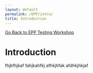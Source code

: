 ```yaml
---
layout: default
permalink: /EPP/intro/
title: Introduction
---
```

[Go Back to EPP Testing Workshop](https://pinktanget.github.io/EPP/)

# Introduction #
fhjkfhjkaf
fahjkahfkj
afhkjhfak
afdhkjhkjaf
